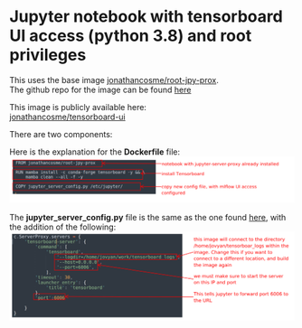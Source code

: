 # Jupyter notebook with tensorboard UI access (python 3.8) and root privileges 

This uses the base image [jonathancosme/root-jpy-prox](https://hub.docker.com/repository/docker/jonathancosme/root-jpy-prox).  
The github repo for the image can be found [here](https://github.com/jonathancosme/root-jpy-prox)

This image is publicly available here:  
[jonathancosme/tensorboard-ui](https://hub.docker.com/repository/docker/jonathancosme/tensorboard-ui)  

There are two components:  

Here is the explanation for the **Dockerfile** file:  
![](images/image_1.png)  

The **jupyter_server_config.py** file is the same as the one found [here](https://github.com/jupyter/docker-stacks/blob/main/base-notebook/jupyter_server_config.py), with the addition of the following:  
![](images/image_2.png)   
